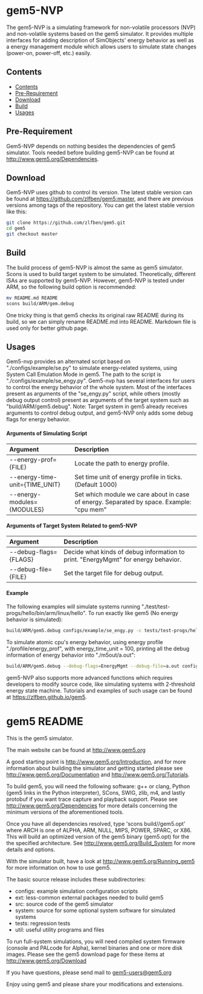 gem5-NVP
===
The gem5-NVP is a simulating framework for non-volatile processors (NVP) and non-volatile systems based on the gem5 simulator. It provides multiple interfaces for adding description of SimObjects' energy behavior as well as a energy management module which allows users to simulate state changes (power-on, power-off, etc.) easily.

## <span id="contents">Contents</span>
* [Contents](#contents)
* [Pre-Requirement](#prereq)
* [Download](#download)
* [Build](#build)
* [Usages](#usages)

## <span id="prereq">Pre-Requirement</span>
Gem5-NVP depends on nothing besides the dependencies of gem5 simulator. Tools needed before building gem5-NVP can be found at http://www.gem5.org/Dependencies.

## <span id="download">Download</span>
Gem5-NVP uses github to control its version. The latest stable version can be found at https://github.com/zlfben/gem5:master, and there are previous versions among tags of the repository. You can get the latest stable version like this:
```Bash
git clone https://github.com/zlfben/gem5.git
cd gem5
git checkout master
```

## <span id="build">Build</span>
The build process of gem5-NVP is almost the same as gem5 simulator. Scons is used to build target system to be simulated. Theoretically, different ISAs are supported by gem5-NVP. However, gem5-NVP is tested under ARM, so the following build option is recommended:
```Bash
mv README.md README
scons build/ARM/gem.debug
```
One tricky thing is that gem5 checks its original raw README during its build, so we can simply rename README.md into README. Markdown file is used only for better github page.

## <span id="usages">Usages</span>
Gem5-nvp provides an alternated script based on "./configs/example/se.py" to simulate energy-related systems, using System Call Emulation Mode in gem5. The path to the script is "./configs/example/se_engy.py". Gem5-nvp has several interfaces for users to control the energy behavior of the whole system. Most of the interfaces present as arguments of the "se_engy.py" script, while others (mostly debug output control) present as arguments of the target system such as "build/ARM/gem5.debug". Note: Target system in gem5 already receives arguments to control debug output, and gem5-NVP only adds some debug flags for energy behavior.
#### Arguments of Simulating Script
|Argument                      |Description                                                                             |
|:-----------------------------|:---------------------------------------------------------------------------------------|
|--energy-prof={FILE}          |Locate the path to energy profile.                                                      |
|--energy-time-unit={TIME_UNIT}|Set time unit of energy profile in ticks. (Default 1000)                                |
|--energy-modules={MODULES}    |Set which module we care about in case of energy. Separated by space. Example: "cpu mem"|
#### Arguments of Target System Related to gem5-NVP
|Argument             |Description                                                                       |
|:--------------------|:---------------------------------------------------------------------------------|
|--debug-flags={FLAGS}|Decide what kinds of debug information to print. "EnergyMgmt" for energy behavior.|
|--debug-file={FILE}  |Set the target file for debug output.                                             |
#### Example
The following examples will simulate systems running "./test/test-progs/hello/bin/arm/linux/hello".
To run exactly like gem5 (No energy behavior is simulated):
```Bash
build/ARM/gem5.debug configs/example/se_engy.py -c tests/test-progs/hello/bin/arm/linux/hello
```
To simulate atomic cpu's energy behavior, using energy profile "./profile/energy_prof", with energy_time_unit = 100, printing all the debug information of energy behavior into "./m5out/a.out":
```Bash
build/ARM/gem5.debug --debug-flags=EnergyMgmt --debug-file=a.out configs/example/se_engy.py -c tests/test-progs/hello/bin/arm/linux/hello --energy-profile=./profile/energy_prof --energy-time-unit=100 --energy-modules='cpu'
```

gem5-NVP also supports more advanced functions which requires developers to modify source code, like simulating systems with 2-threshold energy state machine. Tutorials and examples of such usage can be found at https://zlfben.github.io/gem5.

gem5 README
===
This is the gem5 simulator.

The main website can be found at http://www.gem5.org

A good starting point is http://www.gem5.org/Introduction, and for
more information about building the simulator and getting started
please see http://www.gem5.org/Documentation and
http://www.gem5.org/Tutorials.

To build gem5, you will need the following software: g++ or clang,
Python (gem5 links in the Python interpreter), SCons, SWIG, zlib, m4,
and lastly protobuf if you want trace capture and playback
support. Please see http://www.gem5.org/Dependencies for more details
concerning the minimum versions of the aforementioned tools.

Once you have all dependencies resolved, type 'scons
build/<ARCH>/gem5.opt' where ARCH is one of ALPHA, ARM, NULL, MIPS,
POWER, SPARC, or X86. This will build an optimized version of the gem5
binary (gem5.opt) for the the specified architecture. See
http://www.gem5.org/Build_System for more details and options.

With the simulator built, have a look at
http://www.gem5.org/Running_gem5 for more information on how to use
gem5.

The basic source release includes these subdirectories:
   - configs: example simulation configuration scripts
   - ext: less-common external packages needed to build gem5
   - src: source code of the gem5 simulator
   - system: source for some optional system software for simulated systems
   - tests: regression tests
   - util: useful utility programs and files

To run full-system simulations, you will need compiled system firmware
(console and PALcode for Alpha), kernel binaries and one or more disk
images. Please see the gem5 download page for these items at
http://www.gem5.org/Download

If you have questions, please send mail to gem5-users@gem5.org

Enjoy using gem5 and please share your modifications and extensions.
